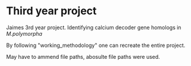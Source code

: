 # Third year project
Jaimes 3rd year project. Identifying calcium decoder gene homologs in *M.polymorpha*

By following "working_methodology" one can recreate the entire project.

May have to ammend file paths, abosulte file paths were used.
